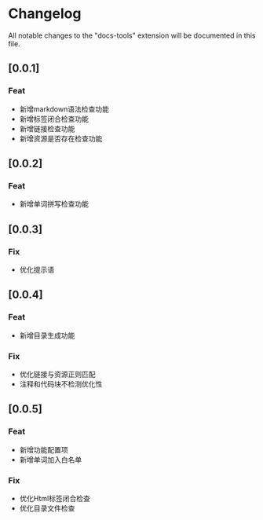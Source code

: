 # Changelog

All notable changes to the "docs-tools" extension will be documented in this file.

## [0.0.1]

### Feat

- 新增markdown语法检查功能
- 新增标签闭合检查功能
- 新增链接检查功能
- 新增资源是否存在检查功能

## [0.0.2]

### Feat

- 新增单词拼写检查功能

## [0.0.3]

### Fix

- 优化提示语

## [0.0.4]

### Feat

- 新增目录生成功能

### Fix

- 优化链接与资源正则匹配
- 注释和代码块不检测优化性

## [0.0.5]

### Feat

- 新增功能配置项
- 新增单词加入白名单

### Fix

- 优化Html标签闭合检查
- 优化目录文件检查